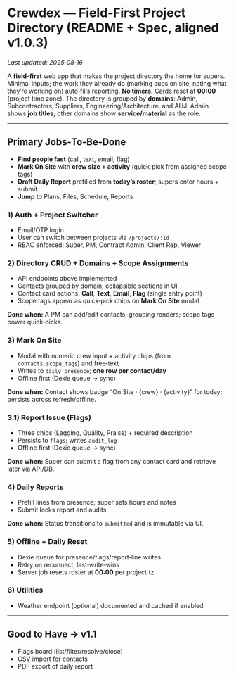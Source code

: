 # Crewdex — Field‑First Project Directory (README + Spec, aligned v1.0.3)

*Last updated: 2025‑08‑16*

A **field‑first** web app that makes the project directory the home for supers. Minimal inputs; the work they already do (marking subs on site, noting what they’re working on) auto‑fills reporting. **No timers.** Cards reset at **00:00** (project time zone). The directory is grouped by **domains**: Admin, Subcontractors, Suppliers, Engineering/Architecture, and AHJ. Admin shows **job titles**; other domains show **service/material** as the role.

---

## Primary Jobs‑To‑Be‑Done

- **Find people fast** (call, text, email, flag)
- **Mark On Site** with **crew size + activity** (quick‑pick from assigned scope tags)
- **Draft Daily Report** prefilled from **today’s roster**; supers enter hours + submit
- **Jump** to Plans, Files, Schedule, Reports


### 1) Auth + Project Switcher

- Email/OTP login
- User can switch between projects via `/projects/:id`
- RBAC enforced: Super, PM, Contract Admin, Client Rep, Viewer

### 2) Directory CRUD + Domains + Scope Assignments

- API endpoints above implemented
- Contacts grouped by domain; collapsible sections in UI
- Contact card actions: **Call**, **Text**, **Email**, **Flag** (single entry point)
- Scope tags appear as quick‑pick chips on **Mark On Site** modal

**Done when:** A PM can add/edit contacts; grouping renders; scope tags power quick‑picks.

### 3) Mark On Site

- Modal with numeric crew input + activity chips (from `contacts.scope_tags`) and free‑text
- Writes to `daily_presence`; **one row per contact/day**
- Offline first (Dexie queue → sync)

**Done when:** Contact shows badge “On Site · {crew} · {activity}” for today; persists across refresh/offline.

### 3.1) Report Issue (Flags)

- Three chips (Lagging, Quality, Praise) + required description
- Persists to `flags`; writes `audit_log`
- Offline first (Dexie queue → sync)

**Done when:** Super can submit a flag from any contact card and retrieve later via API/DB.

### 4) Daily Reports

- Prefill lines from presence; super sets hours and notes
- Submit locks report and audits

**Done when:** Status transitions to `submitted` and is immutable via UI.

### 5) Offline + Daily Reset

- Dexie queue for presence/flags/report‑line writes
- Retry on reconnect; last‑write‑wins
- Server job resets roster at **00:00** per project tz

### 6) Utilities

- Weather endpoint (optional) documented and cached if enabled

---

## Good to Have → v1.1

- Flags board (list/filter/resolve/close)
- CSV import for contacts
- PDF export of daily report




